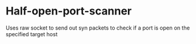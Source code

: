 # Half-open-port-scanner
Uses raw socket to send out syn packets to check if a port is open on the specified target host
